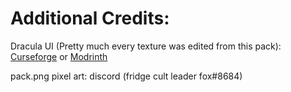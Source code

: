 # Additional Credits:
Dracula UI (Pretty much every texture was edited from this pack): [Curseforge](https://www.curseforge.com/minecraft/texture-packs/dracula-theme) or [Modrinth](https://modrinth.com/resourcepack/dracula-theme)

pack.png pixel art: discord (fridge cult leader fox#8684)
